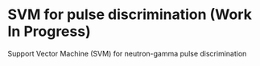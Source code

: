# SVM for pulse discrimination (Work In Progress)
Support Vector Machine (SVM) for neutron-gamma pulse discrimination
